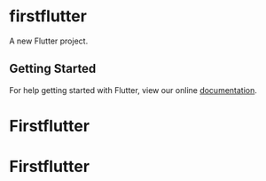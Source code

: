 # firstflutter

A new Flutter project.

## Getting Started

For help getting started with Flutter, view our online
[documentation](https://flutter.io/).
# Firstflutter
# Firstflutter
